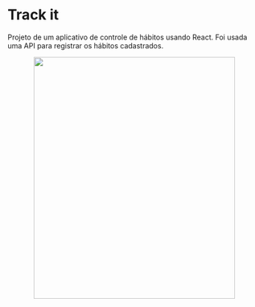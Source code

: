 # Track it

Projeto de um aplicativo de controle de hábitos usando React. Foi usada uma API para registrar os hábitos cadastrados. 

<p align="center">
  <img width="400" height="480" src="Track it.gif"/>
</p>


